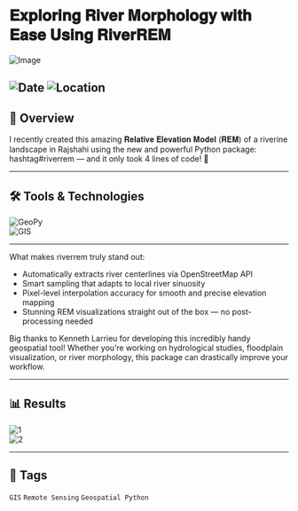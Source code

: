 # 𝐄𝐱𝐩𝐥𝐨𝐫𝐢𝐧𝐠 𝐑𝐢𝐯𝐞𝐫 𝐌𝐨𝐫𝐩𝐡𝐨𝐥𝐨𝐠𝐲 𝐰𝐢𝐭𝐡 𝐄𝐚𝐬𝐞 𝐔𝐬𝐢𝐧𝐠 𝐑𝐢𝐯𝐞𝐫𝐑𝐄𝐌

![Image](https://framerusercontent.com/images/IOpBhgHBLAlK4O7xn6oYFYT3eDE.jpg?scale-down-to=1024&width=5100&height=3300)  

![Date](https://img.shields.io/badge/20/05/2025-20/05/2025-blue) 
![Location](https://img.shields.io/badge/Location-Rajshahi-green) 
---

## 📝 Overview
I recently created this amazing 𝐑𝐞𝐥𝐚𝐭𝐢𝐯𝐞 𝐄𝐥𝐞𝐯𝐚𝐭𝐢𝐨𝐧 𝐌𝐨𝐝𝐞𝐥 (𝐑𝐄𝐌) of a riverine landscape in Rajshahi using the new and powerful Python package: hashtag#riverrem — and it only took 4 lines of code! 🚀  

---

## 🛠️ Tools & Technologies
![GeoPy](https://img.shields.io/badge/Geospatial%Python-red)  
![GIS](https://img.shields.io/badge/GIS-ArcGIS-green) 

---

What makes riverrem truly stand out:
- Automatically extracts river centerlines via OpenStreetMap API
- Smart sampling that adapts to local river sinuosity
- Pixel-level interpolation accuracy for smooth and precise elevation mapping
- Stunning REM visualizations straight out of the box — no post-processing needed

Big thanks to Kenneth Larrieu for developing this incredibly handy geospatial tool! Whether you’re working on hydrological studies, floodplain visualization, or river morphology, this package can drastically improve your workflow.

---

## 📊 Results

![1](https://framerusercontent.com/images/lf5iRdTz3iUlxYf1cNptgjKJhpU.jpg?scale-down-to=1024&width=2701&height=2701)  
![2](https://framerusercontent.com/images/IOpBhgHBLAlK4O7xn6oYFYT3eDE.jpg?scale-down-to=1024&width=5100&height=3300)  


---

## 🔖 Tags
`GIS` `Remote Sensing` `Geospatial Python` 
